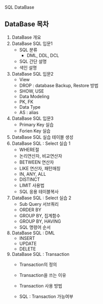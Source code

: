 SQL DataBase

## DataBase 목차



1. DataBase 개요
2. DataBase SQL 입문1
   - SQL 분류 
     - DML, DDL, DCL
   - SQL 간단 설명
   - 색인 설명
3. DataBase SQL 입문2
   - View
   - DROP : database Backup, Restore 방법
   - SHOW, USE
   - Data Modeling
   - PK, FK
   - Data Type
   - AS : alias
4. DataBase SQL 입문3
   - Primary Key 실습
   - Forien Key 실습
5. DataBase SQL 실습 테이블 생성
6. DataBase SQL : Select 실습 1
   - WHERE절
   - 논리연산자, 비교연산자
   - BETWEEN 연산자
   - LIKE 연산자, 패턴매칭
   - IN, ANY, ALL
   - DISTINCT
   - LIMIT 사용법
   - SQL 응용 테이블복사
7. DataBase SQL : Select 실습 2
   - Sub Query 서브쿼리
   - ORDER BY
   - GROUP BY, 집계함수
   - GROUP BY, HAVING
   - SQL 명령어 순서
8. DataBase SQL : DML
   - INSERT
   - UPDATE
   - DELETE
9. DataBase SQL : Transaction
   - Transaction의 정의
   - Transaction을 쓰는 이유
   - Transaction 사용 방법

   - SQL : Transaction 가능여부